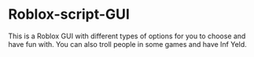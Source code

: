 # Roblox-script-GUI
This is a Roblox GUI with different types of options for you to choose and have fun with. You can also troll people in some games and have Inf Yeld.

